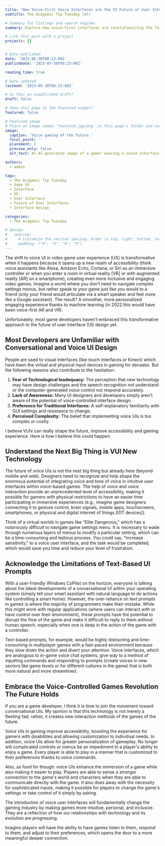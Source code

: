 ```yaml
---
title: "New Voice-First Voice Interfaces are the UI Future of User Interface Design"
subtitle: The Acagamic Tip Tuesday \#57

# Summary for listings and search engines
summary: Explore how voice-first interfaces are revolutionizing the future of user interface design, making video games more inclusive and engaging. Uncover how to overcome common design challenges and embrace the transformative power of voice UI in the gaming industry.

# Link this post with a project
projects: []


# Date published
date: '2023-05-30T08:23:00Z'
publishDate: '2023-05-30T08:23:00Z'

reading_time: true

# Date updated
lastmod: '2023-05-30T08:23:00Z'

# Is this an unpublished draft?
draft: false

# Show this page in the Featured widget?
featured: false

# Featured image
# Place an image named `featured.jpg/png` in this page's folder and customize its options here.
image:
  caption: 'Voice gaming of the future.'
  focal_point: ''
  placement: 2
  preview_only: false
  alt_text: An AI-generated image of a gamer wearing a sound interface headset with headphones, who is holding up his hands. The atmosphere feels like Tron and the image is rendered in a futuristic style.

authors:
  - admin

tags:
  - The Acagamic Tip Tuesday
  - Game UX
  - Interface
  - UI
  - User Interface
  - Future of User Interfaces
  - Interface Design

categories:
  - The Acagamic Tip Tuesday

# design:
#   spacing:
#     # Customize the section spacing. Order is top, right, bottom, left.
#     padding: ["0", "0", "0", "0"]
---
```

The shift to voice UI in video game user experience (UX) is transformative when it happens because it opens up a new realm of accessibility (think voice assistants like Alexa, Amazon Echo, Cortana, or Siri as an immersive controller or when you enter a room in virtual reality [VR] or with augmented reality [AR] on a smartphone), creating even more inclusive and engaging video games. Imagine a world where you don't need to navigate complex settings menus, but rather speak to your game just like you would to a friend (only your friend would articulate via a smart speaker and feel more like a Google assistant). The result? A smoother, more personalized engaging experience thanks to machine learning (in 2022 this would have been voice-first AR and VR).

Unfortunately, most game developers haven't embraced this transformative approach to the future of user interface (UI) design yet.

## Most Developers are Unfamiliar with Conversational and Voice UI Design

People are used to visual interfaces (like touch interfaces or Kinect) which have been the virtual and physical input devices in gaming for decades. But the following reasons also contribute to the hesitation:

1. **Fear of Technological Inadequacy:** The perception that new technology may have design challenges and the speech recognition not understand or the computer-generated voice control not respond accurately.
2. **Lack of Awareness:** Many UI designers and developers simply aren't aware of the potential of voice-controlled interface design.
3. **Preference for Traditional Interfaces:** A self-explanatory familiarity with GUI settings and resistance to change.
4. **Perceived Complexity:** The belief that implementing voice UIs is too complex or costly.

I believe VUIs can really shape the future, improve accessibility and gaming experience. Here is how I believe this could happen:

## Understand the Next Big Thing is VUI New Technology

The future of voice UIs is not the next big thing but already here (beyond mobile and web). Designers need to recognize and help shape the enormous potential of integrating voice and tone of voice in intuitive user interfaces within voice-based games. The help of voice and voice interaction provide an unprecedented level of accessibility, making it possible for gamers with physical restrictions to have an easier time participating in immersive experiences (e.g., imagine game designers connecting it to gesture control, brain signals, mobile apps, touchscreens, smartphones, or physical and digital internet of things [IOT devices]).

Think of a virtual worlds in games like "Elite Dangerous," which has a notoriously difficult to navigate game settings menu. It is necessary to wade through numerous layers of menus to modify a particular setting, which can be a time-consuming and tedious process. You could say, "Increase sensitivity," to a voice user interface, and the task would be completed, which would save you time and reduce your level of frustration.

## Acknowledge the Limitations of Text-Based UI Prompts

With a user-friendly Windows CoPilot on the horizon, everyone is talking about the latest developments of a conversational UI within your operating system (simply tell your smart assistant with natural language to do actions like controlling a smart home). However, the over-reliance on text prompts in games is where the majority of programmers make their mistake. While this might work with regular applications (where users can interact with or have control over their environment), these prompts have the potential to disrupt the flow of the game and make it difficult to reply to them without human speech, especially when one is deep in the action of the game with a controller.

Text-based prompts, for example, would be highly distracting and time-consuming in multiplayer games with a fast-paced environment because they slow down the action and divert your attention. Voice interfaces, which are analogous to in-game voice chat systems, give way to a method of inputting commands and responding to prompts (create voices in new sectors like game levels or for different cultures in the game) that is both more natural and more streamlined.

## Embrace the Voice-Controlled Games Revolution The Future Holds

If you are a game developer, I think it is time to join the movement toward conversational UIs. My opinion is that this technology is not merely a fleeting fad; rather, it creates new interaction methods of the games of the future.

Voice UIs in gaming improve accessibility, boosting the experience for gamers with disabilities and allowing customization to individual needs. In addition, voice UIs allow for greater personalization of gameplay. No longer will complicated controls or menus be an impediment to a player's ability to enjoy a game. Every player is able to play in a manner that is customized to their preferences thanks to voice commands.

Also, as food for though: voice UIs enhance the immersion of a game while also making it easier to play. Players are able to sense a stronger connection to the game's world and characters when they are able to communicate directly with the game. It also does away with the necessity for sophisticated inputs, making it possible for players to change the game's settings or take control of it simply by asking.

The introduction of voice user interfaces will fundamentally change the gaming industry by making games more intuitive, personal, and inclusive. They are a reflection of how our relationships with technology and its evolution are progressing.

Imagine players will have the ability to have games listen to them, respond to them, and adjust to their preferences, which opens the door to a more meaningful deeper connection.